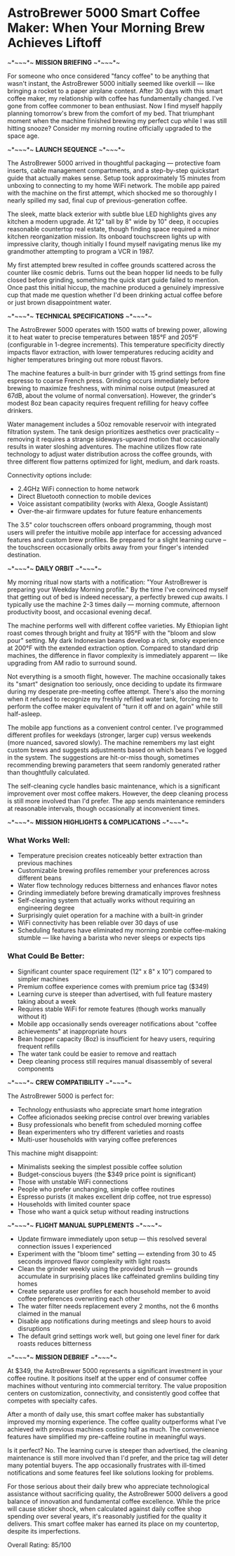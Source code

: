 # AstroBrewer 5000 Smart Coffee Maker: When Your Morning Brew Achieves Liftoff

~*~*~*~*~ **MISSION BRIEFING** ~*~*~*~*~

For someone who once considered "fancy coffee" to be anything that wasn't instant, the AstroBrewer 5000 initially seemed like overkill — like bringing a rocket to a paper airplane contest. After 30 days with this smart coffee maker, my relationship with coffee has fundamentally changed. I've gone from coffee commoner to bean enthusiast. Now I find myself happily planning tomorrow's brew from the comfort of my bed. That triumphant moment when the machine finished brewing my perfect cup while I was still hitting snooze? Consider my morning routine officially upgraded to the space age.

~*~*~*~*~ **LAUNCH SEQUENCE** ~*~*~*~*~

The AstroBrewer 5000 arrived in thoughtful packaging — protective foam inserts, cable management compartments, and a step-by-step quickstart guide that actually makes sense. Setup took approximately 15 minutes from unboxing to connecting to my home WiFi network. The mobile app paired with the machine on the first attempt, which shocked me so thoroughly I nearly spilled my sad, final cup of previous-generation coffee.

The sleek, matte black exterior with subtle blue LED highlights gives any kitchen a modern upgrade. At 12" tall by 8" wide by 10" deep, it occupies reasonable countertop real estate, though finding space required a minor kitchen reorganization mission. Its onboard touchscreen lights up with impressive clarity, though initially I found myself navigating menus like my grandmother attempting to program a VCR in 1987.

My first attempted brew resulted in coffee grounds scattered across the counter like cosmic debris. Turns out the bean hopper lid needs to be fully closed before grinding, something the quick start guide failed to mention. Once past this initial hiccup, the machine produced a genuinely impressive cup that made me question whether I'd been drinking actual coffee before or just brown disappointment water.

~*~*~*~*~ **TECHNICAL SPECIFICATIONS** ~*~*~*~*~

The AstroBrewer 5000 operates with 1500 watts of brewing power, allowing it to heat water to precise temperatures between 185°F and 205°F (configurable in 1-degree increments). This temperature specificity directly impacts flavor extraction, with lower temperatures reducing acidity and higher temperatures bringing out more robust flavors.

The machine features a built-in burr grinder with 15 grind settings from fine espresso to coarse French press. Grinding occurs immediately before brewing to maximize freshness, with minimal noise output (measured at 67dB, about the volume of normal conversation). However, the grinder's modest 8oz bean capacity requires frequent refilling for heavy coffee drinkers.

Water management includes a 50oz removable reservoir with integrated filtration system. The tank design prioritizes aesthetics over practicality – removing it requires a strange sideways-upward motion that occasionally results in water sloshing adventures. The machine utilizes flow rate technology to adjust water distribution across the coffee grounds, with three different flow patterns optimized for light, medium, and dark roasts.

Connectivity options include:
* 2.4GHz WiFi connection to home network
* Direct Bluetooth connection to mobile devices
* Voice assistant compatibility (works with Alexa, Google Assistant)
* Over-the-air firmware updates for future feature enhancements

The 3.5" color touchscreen offers onboard programming, though most users will prefer the intuitive mobile app interface for accessing advanced features and custom brew profiles. Be prepared for a slight learning curve – the touchscreen occasionally orbits away from your finger's intended destination.

~*~*~*~*~ **DAILY ORBIT** ~*~*~*~*~

My morning ritual now starts with a notification: "Your AstroBrewer is preparing your Weekday Morning profile." By the time I've convinced myself that getting out of bed is indeed necessary, a perfectly brewed cup awaits. I typically use the machine 2-3 times daily — morning commute, afternoon productivity boost, and occasional evening decaf. 

The machine performs well with different coffee varieties. My Ethiopian light roast comes through bright and fruity at 195°F with the "bloom and slow pour" setting. My dark Indonesian beans develop a rich, smoky experience at 200°F with the extended extraction option. Compared to standard drip machines, the difference in flavor complexity is immediately apparent — like upgrading from AM radio to surround sound.

Not everything is a smooth flight, however. The machine occasionally takes its "smart" designation too seriously, once deciding to update its firmware during my desperate pre-meeting coffee attempt. There's also the morning when it refused to recognize my freshly refilled water tank, forcing me to perform the coffee maker equivalent of "turn it off and on again" while still half-asleep.

The mobile app functions as a convenient control center. I've programmed different profiles for weekdays (stronger, larger cup) versus weekends (more nuanced, savored slowly). The machine remembers my last eight custom brews and suggests adjustments based on which beans I've logged in the system. The suggestions are hit-or-miss though, sometimes recommending brewing parameters that seem randomly generated rather than thoughtfully calculated.

The self-cleaning cycle handles basic maintenance, which is a significant improvement over most coffee makers. However, the deep cleaning process is still more involved than I'd prefer. The app sends maintenance reminders at reasonable intervals, though occasionally at inconvenient times.

~*~*~*~*~ **MISSION HIGHLIGHTS & COMPLICATIONS** ~*~*~*~*~

### What Works Well:
* Temperature precision creates noticeably better extraction than previous machines
* Customizable brewing profiles remember your preferences across different beans
* Water flow technology reduces bitterness and enhances flavor notes
* Grinding immediately before brewing dramatically improves freshness
* Self-cleaning system that actually works without requiring an engineering degree
* Surprisingly quiet operation for a machine with a built-in grinder
* WiFi connectivity has been reliable over 30 days of use
* Scheduling features have eliminated my morning zombie coffee-making stumble — like having a barista who never sleeps or expects tips

### What Could Be Better:
- Significant counter space requirement (12" x 8" x 10") compared to simpler machines
- Premium coffee experience comes with premium price tag ($349)
- Learning curve is steeper than advertised, with full feature mastery taking about a week
- Requires stable WiFi for remote features (though works manually without it)
- Mobile app occasionally sends overeager notifications about "coffee achievements" at inappropriate hours
- Bean hopper capacity (8oz) is insufficient for heavy users, requiring frequent refills
- The water tank could be easier to remove and reattach
- Deep cleaning process still requires manual disassembly of several components

~*~*~*~*~ **CREW COMPATIBILITY** ~*~*~*~*~

The AstroBrewer 5000 is perfect for:
* Technology enthusiasts who appreciate smart home integration
* Coffee aficionados seeking precise control over brewing variables
* Busy professionals who benefit from scheduled morning coffee
* Bean experimenters who try different varieties and roasts
* Multi-user households with varying coffee preferences

This machine might disappoint:
* Minimalists seeking the simplest possible coffee solution
* Budget-conscious buyers (the $349 price point is significant)
* Those with unstable WiFi connections
* People who prefer unchanging, simple coffee routines
* Espresso purists (it makes excellent drip coffee, not true espresso)
* Households with limited counter space
* Those who want a quick setup without reading instructions

~*~*~*~*~ **FLIGHT MANUAL SUPPLEMENTS** ~*~*~*~*~

* Update firmware immediately upon setup — this resolved several connection issues I experienced
* Experiment with the "bloom time" setting — extending from 30 to 45 seconds improved flavor complexity with light roasts
* Clean the grinder weekly using the provided brush — grounds accumulate in surprising places like caffeinated gremlins building tiny homes
* Create separate user profiles for each household member to avoid coffee preferences overwriting each other
* The water filter needs replacement every 2 months, not the 6 months claimed in the manual
* Disable app notifications during meetings and sleep hours to avoid disruptions
* The default grind settings work well, but going one level finer for dark roasts reduces bitterness

~*~*~*~*~ **MISSION DEBRIEF** ~*~*~*~*~

At $349, the AstroBrewer 5000 represents a significant investment in your coffee routine. It positions itself at the upper end of consumer coffee machines without venturing into commercial territory. The value proposition centers on customization, connectivity, and consistently good coffee that competes with specialty cafes.

After a month of daily use, this smart coffee maker has substantially improved my morning experience. The coffee quality outperforms what I've achieved with previous machines costing half as much. The convenience features have simplified my pre-caffeine routine in meaningful ways.

Is it perfect? No. The learning curve is steeper than advertised, the cleaning maintenance is still more involved than I'd prefer, and the price tag will deter many potential buyers. The app occasionally frustrates with ill-timed notifications and some features feel like solutions looking for problems.

For those serious about their daily brew who appreciate technological assistance without sacrificing quality, the AstroBrewer 5000 delivers a good balance of innovation and fundamental coffee excellence. While the price will cause sticker shock, when calculated against daily coffee shop spending over several years, it's reasonably justified for the quality it delivers. This smart coffee maker has earned its place on my countertop, despite its imperfections.

Overall Rating: 85/100
